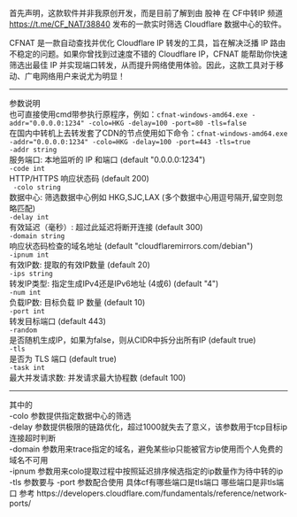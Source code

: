 首先声明，这款软件并非我原创开发，而是目前了解到由 股神 在 CF中转IP 频道 https://t.me/CF_NAT/38840 发布的一款实时筛选 Cloudflare 数据中心的软件。

CFNAT 是一款自动查找并优化 Cloudflare IP 转发的工具，旨在解决泛播 IP 路由不稳定的问题。如果你曾找到过速度不错的 Cloudflare IP，CFNAT 能帮助你快速筛选出最佳 IP 并实现端口转发，从而提升网络使用体验。因此，这款工具对于移动、广电网络用户来说尤为明显！
<hr>
参数说明<br>
也可直接使用cmd带参执行原程序，例如：<code>cfnat-windows-amd64.exe -addr="0.0.0.0:1234" -colo=HKG -delay=100 -port=80 -tls=false</code><br>
在国内中转机上去转发套了CDN的节点使用如下命令：<code>cfnat-windows-amd64.exe -addr="0.0.0.0:1234" -colo=HKG -delay=100 -port=443 -tls=true</code><br>
</hr>
  <code>-addr string</code><br>
        服务端口: 本地监听的 IP 和端口 (default "0.0.0.0:1234")<br>
  <code>-code int</code><br>
        HTTP/HTTPS 响应状态码 (default 200)<br>
 <code> -colo string</code><br>
        数据中心: 筛选数据中心例如 HKG,SJC,LAX (多个数据中心用逗号隔开,留空则忽略匹配)<br>
  <code>-delay int</code><br>
        有效延迟（毫秒）: 超过此延迟将断开连接 (default 300)<br>
  <code>-domain string</code><br>
        响应状态码检查的域名地址 (default "cloudflaremirrors.com/debian")<br>
  <code>-ipnum int</code><br>
        有效IP数: 提取的有效IP数量 (default 20)<br>
  <code>-ips string</code><br>
        转发IP类型: 指定生成IPv4还是IPv6地址 (4或6) (default "4")<br>
  <code>-num int</code><br>
        负载IP数: 目标负载 IP 数量 (default 10)<br>
  <code>-port int</code><br>
        转发目标端口 (default 443)<br>
  <code>-random</code><br>
        是否随机生成IP，如果为false，则从CIDR中拆分出所有IP (default true)<br>
  <code>-tls</code><br>
        是否为 TLS 端口 (default true)<br>
  <code>-task int</code><br>
        最大并发请求数: 并发请求最大协程数 (default 100)<br>
<hr>
其中的<br>
-colo 参数提供指定数据中心的筛选  <br>
-delay 参数提供极限的链路优化，超过1000就失去了意义，该参数用于tcp目标ip连接超时判断<br>
-domain 参数用来trace指定的域名，避免某些ip只能被官方ip使用而个人免费的域名不可用<br>
 -ipnum 参数用来colo提取过程中按照延迟排序候选指定的ip数量作为待中转的ip<br>
  -tls 参数要与 -port 参数配合使用 具体cf有哪些端口是tls端口  哪些端口是非tls端口 参考 https://developers.cloudflare.com/fundamentals/reference/network-ports/
